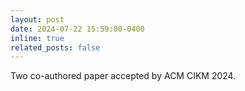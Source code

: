 ```yaml
---
layout: post
date: 2024-07-22 15:59:00-0400
inline: true
related_posts: false
---
```


Two co-authored paper accepted by ACM CIKM 2024.
